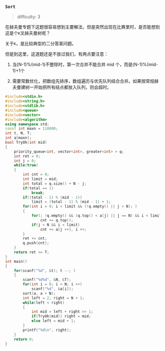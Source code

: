 ### `Sort`

> difficulty: 3

在赫夫曼专题下这题很容易想到主要解法，但是突然出现在比赛里时，是否能想到这是个`K`叉赫夫曼树呢？

关于`K`，是比较典型的二分答案问题。

但是到这里，这道题还是不放过我们，有两点要注意：

1. 当(N-1)%(mid-1)不整除时，第一次合并不能合并 mid 个，而是(N-1)%(mid-1)+1个

2. 需要常数优化，把数组先排序，数组遍历与优先队列结合合并。如果按常规赫夫曼建树一开始把所有结点都放入队列，则会超时。

```cpp
#include<stdio.h>
#include<string.h>
#include<stdlib.h>
#include<queue>
#include<vector>
#include<algorithm>
using namespace std;
const int maxn = 110000;
int t, N, T;
int a[maxn];
bool TryOk(int mid)
{
    priority_queue<int, vector<int>, greater<int> > q;
    int ret = 0;
    int j = 0;
    while(true)
    {
        int cnt = 0;
        int limit = mid;
        int total = q.size() + N - j;
        if(total == 1)
            break;
        if((total - 1) % (mid - 1))
            limit = (total - 1) % (mid - 1) + 1;
        for(int i = 0; i < limit && (!q.empty() || j < N); )
        {
            for(; !q.empty() && (q.top() < a[j] || j == N) && i < limit; i ++, q.pop())
                cnt += q.top();
            if(j < N && i < limit)
                cnt += a[j ++], i ++;
        }
        ret += cnt;
        q.push(cnt);
    }
    return ret <= T;
}
int main()
{
    for(scanf("%d", &t); t --; )
    {
        scanf("%d%d", &N, &T);
        for(int i = 0; i < N; i ++)
            scanf("%d", &a[i]);
        sort(a, a + N);
        int left = 2, right = N + 1;
        while(left < right)
        {
            int mid = left + right >> 1;
            if(TryOk(mid)) right = mid;
            else left = mid + 1;
        }
        printf("%d\n", right);
    }
    return 0;
}
```

